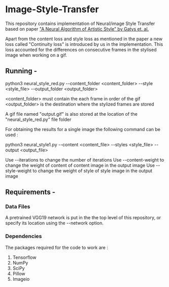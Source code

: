 # Image-Style-Transfer

This repository contains implementation of Neural/image Style Transfer based on paper ["A Neural Algorithm of Artistic Style" by Gatys et. al.](https://arxiv.org/abs/1508.06576)

Apart from the content loss and style loss as mentioned in the paper a new loss called "Continuity loss" is introduced by us in the implementation. This loss accounted for the differences on consecutive frames in the stylised image when working on a gif.

## Running - 

python3 neural_style_red.py --content_folder <content_folder> --style <style_file> --output_folder <output_folder>

<content_folder> must contain the each frame in order of the gif 
<output_folder> is the destination where the stylized frames are stored

A gif file named "output.gif" is also stored at the location of the "neural_style_red.py" file folder

For obtaining the results for a single image the following command can be used :

python3 neural_style1.py --content <content_file> --styles <style_file> --output <output_file>

Use --iterations to change the number of iterations
Use --content-weight to change the weight of content of content image in the output image
Use --style-weight to change the weight of style of style image in the output image

## Requirements - 

### Data Files
 A pretrained VGG19 network is put in the the top level of this repository, or specify its location using the --network option.

### Dependencies
 The packages required for the code to work are :
 1. Tensorflow
 2. NumPy
 3. SciPy
 4. Pillow
 5. Imageio
